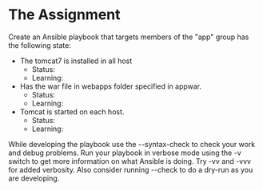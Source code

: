 # The Assignment

Create an Ansible playbook that targets members of the "app" group has the following state:

- The tomcat7 is installed in all host
  - Status:
  - Learning:
- Has the war file in webapps folder specified in appwar.
   - Status:
   - Learning:
- Tomcat is started on each host.
   - Status:
   - Learning:


While developing the playbook use the --syntax-check to check your work and debug problems. Run your playbook in verbose mode using the -v switch to get more information on what Ansible is doing. Try -vv and -vvv for added verbosity. Also consider running --check to do a dry-run as you are developing.
